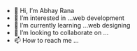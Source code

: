 - 👋 Hi, I’m Abhay Rana
- 👀 I’m interested  in ...web development
- 🌱 I’m currently learning ...web designing
- 💞️ I’m looking to collaborate on ...
- 📫 How to reach me ...

<!---
AbhayRana9920/AbhayRana9920 is a ✨ special ✨ repository because its `README.md` (this file) appears on your GitHub profile.
You can click the Preview link to take a look at your changes.
--->
